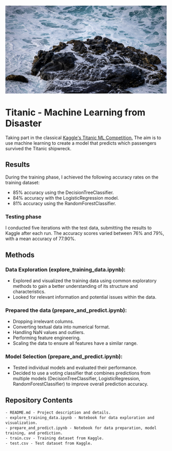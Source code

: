 

![Picture of ocean](https://github.com/vilmahietala/images/blob/master/ocean.png?raw=true)



 # Titanic - Machine Learning from Disaster


Taking part in the classical [Kaggle's Titanic ML Competition.](https://www.kaggle.com/competitions/titanic) The aim is to use machine learning to create a model that predicts which passengers survived the Titanic shipwreck.

## Results

During the training phase, I achieved the following accuracy rates on the training dataset:

 - 85% accuracy using the DecisionTreeClassifier.
 - 84% accuracy with the LogisticRegression model.
 - 81% accuracy using the RandomForestClassifier.

### Testing phase
I conducted five iterations with the test data, submitting the results to Kaggle after each run. The accuracy scores varied between 76% and 79%, with a mean accuracy of 77.90%.

## Methods

### Data Exploration (explore_training_data.ipynb):
- Explored and visualized the training data using common exploratory methods to gain a better understanding of its structure and characteristics.
- Looked for relevant information and potential issues within the data.
### Prepared the data (prepare_and_predict.ipynb):
  - Dropping irrelevant columns.
  - Converting textual data into numerical format.
  - Handling NaN values and outliers.
  - Performing feature engineering.
  - Scaling the data to ensure all features have a similar range.

### Model Selection (prepare_and_predict.ipynb):
  - Tested individual models and evaluated their performance.
  - Decided to use a voting classifier that combines predictions from multiple models (DecisionTreeClassifier, LogisticRegression, RandomForestClassifier) to improve overall prediction accuracy.

## Repository Contents

    - README.md - Project description and details.
    - explore_training_data.ipynb - Notebook for data exploration and visualization.
    - prepare_and_predict.ipynb - Notebook for data preparation, model training, and prediction.
    - train.csv - Training dataset from Kaggle.
    - test.csv - Test dataset from Kaggle.
